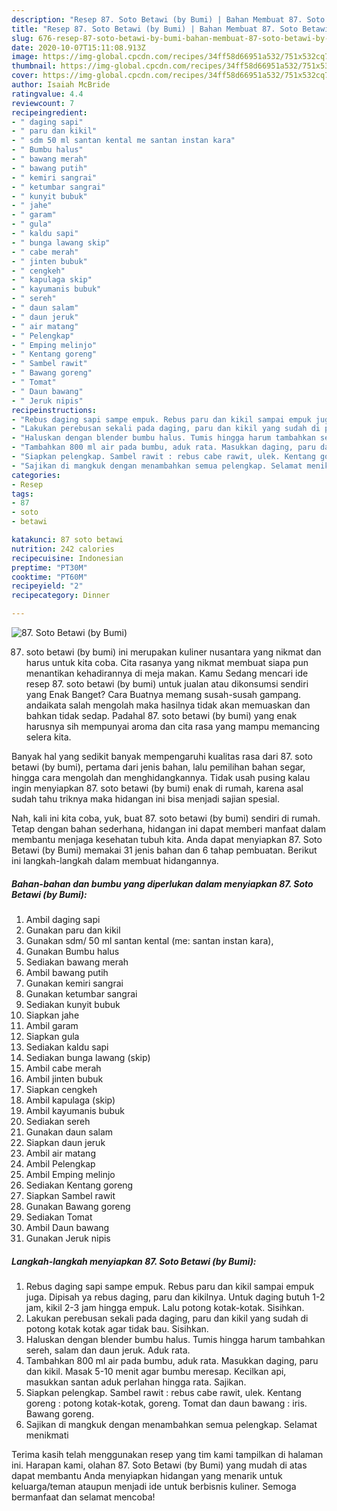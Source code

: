 ```yaml
---
description: "Resep 87. Soto Betawi (by Bumi) | Bahan Membuat 87. Soto Betawi (by Bumi) Yang Sedap"
title: "Resep 87. Soto Betawi (by Bumi) | Bahan Membuat 87. Soto Betawi (by Bumi) Yang Sedap"
slug: 676-resep-87-soto-betawi-by-bumi-bahan-membuat-87-soto-betawi-by-bumi-yang-sedap
date: 2020-10-07T15:11:08.913Z
image: https://img-global.cpcdn.com/recipes/34ff58d66951a532/751x532cq70/87-soto-betawi-by-bumi-foto-resep-utama.jpg
thumbnail: https://img-global.cpcdn.com/recipes/34ff58d66951a532/751x532cq70/87-soto-betawi-by-bumi-foto-resep-utama.jpg
cover: https://img-global.cpcdn.com/recipes/34ff58d66951a532/751x532cq70/87-soto-betawi-by-bumi-foto-resep-utama.jpg
author: Isaiah McBride
ratingvalue: 4.4
reviewcount: 7
recipeingredient:
- " daging sapi"
- " paru dan kikil"
- " sdm 50 ml santan kental me santan instan kara"
- " Bumbu halus"
- " bawang merah"
- " bawang putih"
- " kemiri sangrai"
- " ketumbar sangrai"
- " kunyit bubuk"
- " jahe"
- " garam"
- " gula"
- " kaldu sapi"
- " bunga lawang skip"
- " cabe merah"
- " jinten bubuk"
- " cengkeh"
- " kapulaga skip"
- " kayumanis bubuk"
- " sereh"
- " daun salam"
- " daun jeruk"
- " air matang"
- " Pelengkap"
- " Emping melinjo"
- " Kentang goreng"
- " Sambel rawit"
- " Bawang goreng"
- " Tomat"
- " Daun bawang"
- " Jeruk nipis"
recipeinstructions:
- "Rebus daging sapi sampe empuk. Rebus paru dan kikil sampai empuk juga. Dipisah ya rebus daging, paru dan kikilnya. Untuk daging butuh 1-2 jam, kikil 2-3 jam hingga empuk. Lalu potong kotak-kotak. Sisihkan."
- "Lakukan perebusan sekali pada daging, paru dan kikil yang sudah di potong kotak kotak agar tidak bau. Sisihkan."
- "Haluskan dengan blender bumbu halus. Tumis hingga harum tambahkan sereh, salam dan daun jeruk. Aduk rata."
- "Tambahkan 800 ml air pada bumbu, aduk rata. Masukkan daging, paru dan kikil. Masak 5-10 menit agar bumbu meresap. Kecilkan api, masukkan santan aduk perlahan hingga rata. Sajikan."
- "Siapkan pelengkap. Sambel rawit : rebus cabe rawit, ulek. Kentang goreng : potong kotak-kotak, goreng. Tomat dan daun bawang : iris. Bawang goreng."
- "Sajikan di mangkuk dengan menambahkan semua pelengkap. Selamat menikmati"
categories:
- Resep
tags:
- 87
- soto
- betawi

katakunci: 87 soto betawi 
nutrition: 242 calories
recipecuisine: Indonesian
preptime: "PT30M"
cooktime: "PT60M"
recipeyield: "2"
recipecategory: Dinner

---
```



![87. Soto Betawi (by Bumi)](https://img-global.cpcdn.com/recipes/34ff58d66951a532/751x532cq70/87-soto-betawi-by-bumi-foto-resep-utama.jpg)


87. soto betawi (by bumi) ini merupakan kuliner nusantara yang nikmat dan harus untuk kita coba. Cita rasanya yang nikmat membuat siapa pun menantikan kehadirannya di meja makan.
Kamu Sedang mencari ide resep 87. soto betawi (by bumi) untuk jualan atau dikonsumsi sendiri yang Enak Banget? Cara Buatnya memang susah-susah gampang. andaikata salah mengolah maka hasilnya tidak akan memuaskan dan bahkan tidak sedap. Padahal 87. soto betawi (by bumi) yang enak harusnya sih mempunyai aroma dan cita rasa yang mampu memancing selera kita.

Banyak hal yang sedikit banyak mempengaruhi kualitas rasa dari 87. soto betawi (by bumi), pertama dari jenis bahan, lalu pemilihan bahan segar, hingga cara mengolah dan menghidangkannya. Tidak usah pusing kalau ingin menyiapkan 87. soto betawi (by bumi) enak di rumah, karena asal sudah tahu triknya maka hidangan ini bisa menjadi sajian spesial.




Nah, kali ini kita coba, yuk, buat 87. soto betawi (by bumi) sendiri di rumah. Tetap dengan bahan sederhana, hidangan ini dapat memberi manfaat dalam membantu menjaga kesehatan tubuh kita. Anda dapat menyiapkan 87. Soto Betawi (by Bumi) memakai 31 jenis bahan dan 6 tahap pembuatan. Berikut ini langkah-langkah dalam membuat hidangannya.

<!--inarticleads1-->

##### Bahan-bahan dan bumbu yang diperlukan dalam menyiapkan 87. Soto Betawi (by Bumi):

1. Ambil  daging sapi
1. Gunakan  paru dan kikil
1. Gunakan  sdm/ 50 ml santan kental (me: santan instan kara),
1. Gunakan  Bumbu halus
1. Sediakan  bawang merah
1. Ambil  bawang putih
1. Gunakan  kemiri sangrai
1. Gunakan  ketumbar sangrai
1. Sediakan  kunyit bubuk
1. Siapkan  jahe
1. Ambil  garam
1. Siapkan  gula
1. Sediakan  kaldu sapi
1. Sediakan  bunga lawang (skip)
1. Ambil  cabe merah
1. Ambil  jinten bubuk
1. Siapkan  cengkeh
1. Ambil  kapulaga (skip)
1. Ambil  kayumanis bubuk
1. Sediakan  sereh
1. Gunakan  daun salam
1. Siapkan  daun jeruk
1. Ambil  air matang
1. Ambil  Pelengkap
1. Ambil  Emping melinjo
1. Sediakan  Kentang goreng
1. Siapkan  Sambel rawit
1. Gunakan  Bawang goreng
1. Sediakan  Tomat
1. Ambil  Daun bawang
1. Gunakan  Jeruk nipis




<!--inarticleads2-->

##### Langkah-langkah menyiapkan 87. Soto Betawi (by Bumi):

1. Rebus daging sapi sampe empuk. Rebus paru dan kikil sampai empuk juga. Dipisah ya rebus daging, paru dan kikilnya. Untuk daging butuh 1-2 jam, kikil 2-3 jam hingga empuk. Lalu potong kotak-kotak. Sisihkan.
1. Lakukan perebusan sekali pada daging, paru dan kikil yang sudah di potong kotak kotak agar tidak bau. Sisihkan.
1. Haluskan dengan blender bumbu halus. Tumis hingga harum tambahkan sereh, salam dan daun jeruk. Aduk rata.
1. Tambahkan 800 ml air pada bumbu, aduk rata. Masukkan daging, paru dan kikil. Masak 5-10 menit agar bumbu meresap. Kecilkan api, masukkan santan aduk perlahan hingga rata. Sajikan.
1. Siapkan pelengkap. Sambel rawit : rebus cabe rawit, ulek. Kentang goreng : potong kotak-kotak, goreng. Tomat dan daun bawang : iris. Bawang goreng.
1. Sajikan di mangkuk dengan menambahkan semua pelengkap. Selamat menikmati




Terima kasih telah menggunakan resep yang tim kami tampilkan di halaman ini. Harapan kami, olahan 87. Soto Betawi (by Bumi) yang mudah di atas dapat membantu Anda menyiapkan hidangan yang menarik untuk keluarga/teman ataupun menjadi ide untuk berbisnis kuliner. Semoga bermanfaat dan selamat mencoba!

